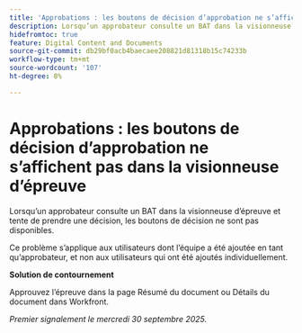 ```yaml
---
title: 'Approbations : les boutons de décision d’approbation ne s’affichent pas dans la visionneuse d’épreuve'
description: Lorsqu’un approbateur consulte un BAT dans la visionneuse d’épreuve et tente de prendre une décision, les boutons de décision ne sont pas disponibles. Une solution de contournement est disponible.
hidefromtoc: true
feature: Digital Content and Documents
source-git-commit: db29bf0acb4baecaee208821d81318b15c74233b
workflow-type: tm+mt
source-wordcount: '107'
ht-degree: 8%

---
```



# Approbations : les boutons de décision d’approbation ne s’affichent pas dans la visionneuse d’épreuve

Lorsqu’un approbateur consulte un BAT dans la visionneuse d’épreuve et tente de prendre une décision, les boutons de décision ne sont pas disponibles.

Ce problème s’applique aux utilisateurs dont l’équipe a été ajoutée en tant qu’approbateur, et non aux utilisateurs qui ont été ajoutés individuellement.

**Solution de contournement**

Approuvez l’épreuve dans la page Résumé du document ou Détails du document dans Workfront.

_Premier signalement le mercredi 30 septembre 2025._
